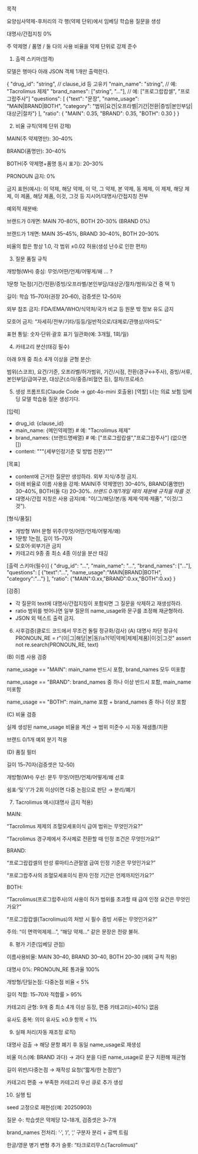 목적

요양심사약제-후처리의 각 행(약제 단위)에서 임베딩 학습용 질문을 생성

대명사/간접지칭 0%

주 약제명 / 품명 / 둘 다의 사용 비율을 약제 단위로 강제 준수

1) 출력 스키마(엄격)

모델은 행마다 아래 JSON 객체 1개만 출력한다.

{
  "drug_id": "string",                 // clause_id 등 고유키
  "main_name": "string",               // 예: "Tacrolimus 제제"
  "brand_names": ["string", "..."],    // 예: ["프로그랍캅셀", "프로그랍주사"]
  "questions": [
    {"text": "문장", "name_usage": "MAIN|BRAND|BOTH", "category": "범위|요건|오프라벨|기간|전환|증빙|본인부담|대상군|절차"}
  ],
  "ratio": {
    "MAIN": 0.35, "BRAND": 0.35, "BOTH": 0.30
  }
}

2) 비율 규칙(약제 단위 강제)

MAIN(주 약제명만): 30–40%

BRAND(품명만): 30–40%

BOTH(주 약제명+품명 동시 표기): 20–30%

PRONOUN 금지: 0%

금지 표현(예시): 이 약제, 해당 약제, 이 약, 그 약제, 본 약제, 동 제제, 이 제제, 해당 제제, 이 제품, 해당 제품, 이것, 그것 등 지시어/대명사/간접지칭 전부

예외적 재분배:

브랜드가 0개면: MAIN 70–80%, BOTH 20–30% (BRAND 0%)

브랜드가 1개면: MAIN 35–45%, BRAND 30–40%, BOTH 20–30%

비율의 합은 항상 1.0, 각 범위 ±0.02 허용(생성 난수로 인한 편차)

3) 질문 품질 규칙

개방형(WH) 중심: 무엇/어떤/언제/어떻게/왜 … ?

1문항 1논점(기간/전환/증빙/오프라벨/본인부담/대상군/절차/범위/요건 중 택 1)

길이: 학습 15–70자(권장 20–60), 검증셋은 12–50자

외부 참조 금지: FDA/EMA/WHO/식약처/국가 비교 등 원문 밖 정보 유도 금지

모호어 금지: “자세히/전부/기타/등등/일반적으로/대체로/관행상/아마도”

표현 통일: 숫자·단위·괄호 표기 일관화(예: 3개월, 1회/일)

4) 카테고리 분산(태깅 필수)

아래 9개 중 최소 4개 이상을 균형 분산:

범위(스코프), 요건/기준, 오프라벨/허가범위, 기간/시점, 전환(경구↔주사),
증빙/서류, 본인부담/급여구분, 대상군(소아/중증/비혈연 등), 절차/프로세스

5) 생성 프롬프트(Claude Code → gpt-4o-mini 호출용)
[역할] 너는 의료 보험 임베딩 모델 학습용 질문 생성기다.

[입력]
- drug_id: {clause_id}
- main_name: {메인약제명}            # 예: "Tacrolimus 제제"
- brand_names: {브랜드명배열}        # 예: ["프로그랍캅셀","프로그랍주사"] (없으면 [])
- content: """{세부인정기준 및 방법 전문}"""

[목표]
- content에 근거한 질문만 생성하라. 외부 지식/추정 금지.
- 아래 비율로 이름 사용을 강제:
  MAIN(주 약제명만) 30–40%, BRAND(품명만) 30–40%, BOTH(둘 다) 20–30%.
  *브랜드 0개/1개일 때의 재분배 규칙을 따를 것.*
- 대명사/간접 지칭은 사용 금지(예: "이/그/해당/본/동 제제·약제·제품", "이것/그것").

[형식/품질]
- 개방형 WH 문형 위주(무엇/어떤/언제/어떻게/왜)
- 1문항 1논점, 길이 15–70자
- 모호어·외부기관 금지
- 카테고리 9종 중 최소 4종 이상을 분산 태깅

[출력 스키마(필수)]
{
  "drug_id": "...",
  "main_name": "...",
  "brand_names": ["..."],
  "questions": [
    {"text":"...", "name_usage":"MAIN|BRAND|BOTH", "category":"..."}
  ],
  "ratio": {"MAIN":0.xx,"BRAND":0.xx,"BOTH":0.xx}
}

[검증]
- 각 질문의 text에 대명사/간접지칭이 포함되면 그 질문을 삭제하고 재생성하라.
- ratio 범위를 벗어나면 일부 질문의 name_usage와 문구를 조정해 재균형하라.
- JSON 외 텍스트 출력 금지.

6) 사후검증(클로드 코드에서 무조건 돌릴 정규화/검사)
(A) 대명사 차단 정규식
PRONOUN_RE = r"(이|그|해당|본|동)\s?(약|약제|제제|제품)|이것|그것"
assert not re.search(PRONOUN_RE, text)

(B) 이름 사용 검증

name_usage == "MAIN": main_name 반드시 포함, brand_names 모두 미포함

name_usage == "BRAND": brand_names 중 하나 이상 반드시 포함, main_name 미포함

name_usage == "BOTH": main_name 포함 + brand_names 중 하나 이상 포함

(C) 비율 검증

실제 생성된 name_usage 비율을 계산 → 범위 미준수 시 자동 재샘플/치환

브랜드 0/1개 예외 분기 적용

(D) 품질 필터

길이 15–70자(검증셋은 12–50)

개방형(WH) 우선: 문두 무엇/어떤/언제/어떻게/왜 선호

쉼표·‘및’·‘/’가 2회 이상이면 다중 논점으로 판단 → 분리/폐기

7) Tacrolimus 예시(대명사 금지 적용)

MAIN:

“Tacrolimus 제제의 조혈모세포이식 급여 범위는 무엇인가요?”

“Tacrolimus 경구제에서 주사제로 전환할 때 인정 조건은 무엇인가요?”

BRAND:

“프로그랍캅셀의 만성 류마티스관절염 급여 인정 기준은 무엇인가요?”

“프로그랍주사의 조혈모세포이식 환자 인정 기간은 언제까지인가요?”

BOTH:

“Tacrolimus(프로그랍주사)의 사용이 허가 범위를 초과할 때 급여 인정 요건은 무엇인가요?”

“프로그랍캅셀(Tacrolimus)의 처방 시 필수 증빙 서류는 무엇인가요?”

주의: “이 면역억제제…”, “해당 약제…” 같은 문장은 전량 불허.

8) 평가 기준(임베딩 관점)

이름사용비율: MAIN 30–40, BRAND 30–40, BOTH 20–30 (예외 규칙 적용)

대명사 0%: PRONOUN_RE 통과율 100%

개방형/단일논점: 다중논점 비율 < 5%

길이 적합: 15–70자 적합률 > 95%

카테고리 균형: 9개 중 최소 4개 이상 등장, 편중 카테고리(>40%) 없음

유사도 중복: 의미 유사도 ≥0.9 항목 < 1%

9) 실패 처리(자동 재조정 로직)

대명사 검출 → 해당 문항 폐기 후 동일 name_usage로 재생성

비율 미스(예: BRAND 과다) → 과다 분을 다른 name_usage로 문구 치환해 재균형

길이 위반/다중논점 → 재작성 요청(“짧게/한 논점만”)

카테고리 편중 → 부족한 카테고리 우선 큐로 추가 생성

10) 실행 팁

seed 고정으로 재현성(예: 20250903)

질문 수: 학습셋은 약제당 12–18개, 검증셋은 3–7개

brand_names 전처리: ‘·’, ‘/’, ‘,’ 구분자 분리 + 공백 트림

한글/영문 병기 변형 추가 슬롯: “타크로리무스(Tacrolimus)”